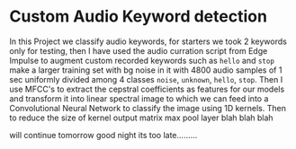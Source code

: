 # Custom Audio Keyword detection

In this Project we classify audio keywords, for starters we took 2 keywords only for testing, then I have used the audio curration script from Edge Impulse to augment custom recorded keywords such as `hello` and `stop` make a larger training set with bg noise in it with 4800 audio samples of 1 sec uniformly divided among 4 classes
`noise`, `unknown`, `hello`, `stop`. Then I use MFCC's to extract the cepstral coefficients as features for our models and transform it into linear spectral image to which we can feed into a Convolutional Neural Network to classify the image using 1D kernels. Then to reduce the size of kernel output matrix max pool layer
blah blah blah 

will continue tomorrow good night its too late.........

